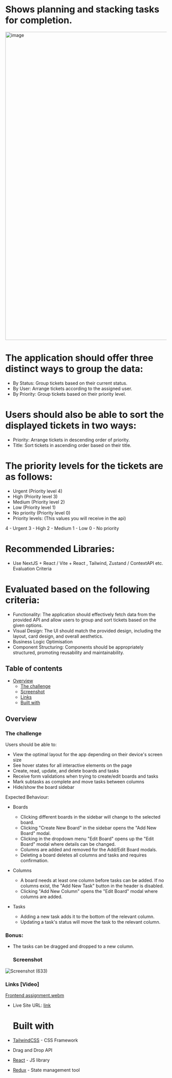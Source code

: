 # Shows planning and stacking tasks for completion.



<img width="1906" height="962" alt="image" src="https://github.com/user-attachments/assets/fc8d975d-460d-495d-8b0e-85eda65f4a80" />


# The application should offer three distinct ways to group the data:
- By Status: Group tickets based on their current status.
- By User: Arrange tickets according to the assigned user.
- By Priority: Group tickets based on their priority level.
# Users should also be able to sort the displayed tickets in two ways:
- Priority: Arrange tickets in descending order of priority.
- Title: Sort tickets in ascending order based on their title.

# The priority levels for the tickets are as follows:
- Urgent (Priority level 4)
- High (Priority level 3)
- Medium (Priority level 2)
- Low (Priority level 1)
- No priority (Priority level 0)
- Priority levels: (This values you will receive in the api)
  
4 - Urgent
3 - High
2 - Medium
1 - Low
0 - No priority


# Recommended Libraries:
* Use NextJS + React / Vite + React , Tailwind, Zustand / ContextAPI etc.
Evaluation Criteria
# Evaluated based on the following criteria:
- Functionality: The application should effectively fetch data from the provided API and allow users to group and sort tickets based on the given options.
- Visual Design: The UI should match the provided design, including the layout, card design, and overall aesthetics.
- Business Logic Optimisation
- Component Structuring: Components should be appropriately structured, promoting reusability and maintainability.

## Table of contents

- [Overview](#overview)
  - [The challenge](#the-challenge)
  - [Screenshot](#screenshot)
  - [Links](#links)
  - [Built with](#built-with)


## Overview

### The challenge

Users should be able to:

- View the optimal layout for the app depending on their device's screen size
- See hover states for all interactive elements on the page
- Create, read, update, and delete boards and tasks
- Receive form validations when trying to create/edit boards and tasks
- Mark subtasks as complete and move tasks between columns
- Hide/show the board sidebar

Expected Behaviour:

- Boards
  - Clicking different boards in the sidebar will change to the selected board.
  - Clicking "Create New Board" in the sidebar opens the "Add New Board" modal.
  - Clicking in the dropdown menu "Edit Board" opens up the "Edit Board" modal where details can be changed.
  - Columns are added and removed for the Add/Edit Board modals.
  - Deleting a board deletes all columns and tasks and requires confirmation.

- Columns
  - A board needs at least one column before tasks can be added. If no columns exist, the "Add New Task" button in the header is disabled.
  - Clicking "Add New Column" opens the "Edit Board" modal where columns are added.
- Tasks
  - Adding a new task adds it to the bottom of the relevant column.
  - Updating a task's status will move the task to the relevant column.

### Bonus:

- The tasks can be dragged and dropped to a new column.

  ### Screenshot

![Screenshot (633)](https://github.com/swarnavopramanik/Kanban-application/assets/105142693/5235d261-3157-412b-8468-6641753fc6f2)

### Links [Video]
[Frontend assignment.webm](https://github.com/swarnavopramanik/Kanban-application/assets/105142693/3430d366-4657-428a-a518-84b6ca5e7a2b)

- Live Site URL: [link](https://kanban-application-ten.vercel.app/)

  # Built with

- [TailwindCSS](https://tailwindcss.com/) - CSS Framework
- Drag and Drop API
- [React](https://reactjs.org/) - JS library
- [Redux](https://redux.js.org/) - State management tool



